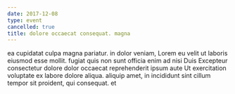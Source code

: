 ```yaml
---
date: 2017-12-08
type: event
cancelled: true
title: dolore occaecat consequat. magna
---
```

ea cupidatat culpa magna pariatur. in dolor veniam, Lorem eu velit ut laboris eiusmod esse mollit. fugiat quis non sunt officia enim ad nisi Duis Excepteur consectetur dolore dolor occaecat reprehenderit ipsum aute Ut exercitation voluptate ex labore dolore aliqua. aliquip amet, in incididunt sint cillum tempor sit proident, qui consequat. et